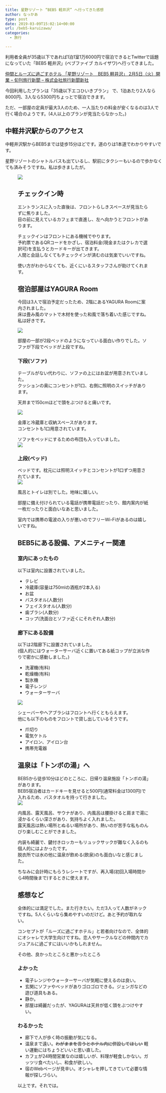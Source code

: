 ```yaml
---
title: 星野リゾート “BEB5 軽井沢” へ行ってきた感想
author: なっかあ
type: post
date: 2019-03-09T15:02:14+00:00
url: /beb5-karuizawa/
categories:
  - 旅行

---
```

利用者全員が35歳以下であれば1泊1室1万6000円で宿泊できるとTwitterで話題になっていた「BEB5 軽井沢」(ベブファイブ カルイザワ)へ行ってきました。

[仲間とルーズに過ごすホテル 「星野リゾート　BEB5 軽井沢」 2月5日（火）開業 – 旬刊旅行新聞 – 株式会社旅行新聞新社](http://www.ryoko-net.co.jp/?p=49164)

今回利用したプランは「35歳以下エコひいきプラン」 で、1泊あたり2人なら8000円、3人なら5300円ちょっとで宿泊できます。  
  
ただ、一部屋の定員が最大3人のため、一人当たりの料金が安くなるのは3人で行く場合のようです。(4人以上のプランが見当たらなかった。)

## 中軽井沢駅からのアクセス

中軽井沢駅からBEB5までは徒歩15分ほどです。道のりは1本道でわかりやすいです。

星野リゾートのシャトルバスも出ているし、駅前にタクシーもいるので歩かなくても済みそうですね。私は歩きましたが。<figure class="wp-block-image">

![](/img/wp/201903-beb5-ent-1024x768.jpeg)

## チェックイン時

エントランスに入った直後は、フロントらしきスペースが見当たらずに焦りました。  
目の前に見えているカフェまで直進し、左へ向かうとフロントがあります。

チェックインはフロントにある機械でやります。  
予約票であるQRコードをかざし、宿泊料金(現金またはクレカで選択可)を支払うとカードキーが出てきます。  
人間と会話しなくてもチェックインが済むのは気楽でいいですね。  
  
使い方がわからなくても、近くにいるスタッフさんが助けてくれます。  


## 宿泊部屋はYAGURA Room

今回は3人で宿泊予定だったため、2階にあるYAGURA Roomに案内されました。  
床は畳み風のマットで木材を使った和風で落ち着いた感じですね。私は好きです。

![](/img/wp/201903-beb5-yagura1-1024x768.jpeg)

部屋の一部が2段ベッドのようになっている面白い作りでした。ソファが下段でベッドが上段ですね。

### 下段(ソファ)

テーブルがない代わりに、ソファの上にはお盆が用意されていました。  
クッションの奥にコンセントが1口、右側に照明のスイッチがあります。  
  
天井まで150cmほどで頭をぶつけると痛いです。

![](/img/wp/201903-beb5-yagura2-1024x768.jpeg)

金庫と冷蔵庫と収納スペースがあります。  
コンセントも1口用意されています。  
  
ソファをベッドにするための布団も入っていました。  
![](/img/wp/201903-beb5-yagura3-1024x768.jpeg)

### 上段(ベッド)

ベッドです。枕元には照明スイッチとコンセントが1口ずつ用意されています。  
![](/img/wp/201903-beb5-yagura4-1024x768.jpeg)

風呂とトイレは別でした。地味に嬉しい。

部屋に備え付けられている電話が携帯電話だったり、館内案内が紙一枚だったりと面白いなあと思いました。

室内では携帯の電波の入りが悪いのでフリーWi-Fiがあるのは嬉しいですね。

## BEB5にある設備、アメニティー関連

### 室内にあったもの

以下は室内に設置されていました。

* テレビ
* 冷蔵庫(容量は750mlの酒瓶が2本入る)
* お盆
* バスタオル(人数分)
* フェイスタオル(人数分)
* 歯ブラシ(人数分)
* コップ(洗面台とソファ近くにそれぞれ人数分)

### 廊下にある設備

以下は2階廊下に設置されていました。  
(個人的にはウォーターサーバ近くに置いてある紙コップが立派な作りで密かに感動しました。)

* 洗濯機(有料)
* 乾燥機(有料)
* 製氷機
* 電子レンジ
* ウォーターサーバ

![](/img/wp/IMG_2683-1024x768.jpeg)

シェーバーやヘアブラシはフロントへ行くともらえます。  
他にも以下のものをフロントで貸し出しているそうです。

* 爪切り
* 電気ケトル
* アイロン、アイロン台
* 携帯充電器

## 温泉は「トンボの湯」へ

BEB5から徒歩10分ほどのところに、日帰り温泉施設「トンボの湯」があります。  
BEB5宿泊者はカードキーを見せると500円(通常料金は1300円)で入れるため、バスタオルを持って行きました。  
![](/img/wp/201903-beb5-tonbonoyu-1024x768.jpeg)

内風呂、露天風呂、サウナがあり、内風呂は腰掛けると肩まで湯に浸かるくらい深さがあり、気持ちよく入れました。  
露天風呂は熱い場所とぬるい場所があり、熱いのが苦手な私ものんびり楽しむことができました。

内装も綺麗で、鍵付きロッカーもリュックサックが難なく入るのも個人的にはよかったです。  
脱衣所では水の他に温泉が飲める(飲泉)のも面白いなと感じました。

ちなみに会計時にもらうレシートですが、再入場(初回入場時間から4時間後まで)するときに使えます。

## 感想など

全体的には満足でした。また行きたい。ただ3人って人数がネックですね。5人くらいなら集めやすいのだけど。あと予約が取れない。

コンセプトが「ルーズに過ごすホテル」と若者向けなので、全体的にオシャレで大学生向けですね。恋人やサークルなどの仲間内でカジュアルに過ごすにはいいかもしれません。

その他、良かったところと悪かったところ

### よかった
* 電子レンジやウォーターサーバが気軽に使えるのは良い。
* 玄関にソファやベッドがありゴロゴロできる。ジェンガなどの遊び道具もある。
* 静か。
* 部屋は綺麗だったが、YAGURAは天井が低く頭をぶつけやすい。

### わるかった
* 廊下で人が歩く時の振動が気になる。
* 温泉まで遠い。~~わがままを言うとホテル内に併設してほしい~~ 軽い運動にはちょうどいいと思い直した。
* カフェが24時間営業なのは嬉しいが、料理が軽食しかない。ガッツリ食べたいし、和食が欲しい。
* 宿のWebページが見辛い。オシャレを押してきていて必要な情報が探しづらい。

以上です。それでは。